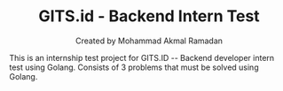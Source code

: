 <div align="center">
    <h1>GITS.id - Backend Intern Test</h1>
    <p>Created by Mohammad Akmal Ramadan</p>
</div>

This is an internship test project for GITS.ID -- Backend developer intern test using Golang.
Consists of 3 problems that must be solved using Golang.